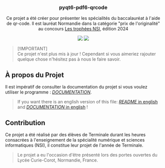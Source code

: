 <p align="center">
  <h3 align="center">pyqt6-pdf6-qrcode</h3>
  <p align="center">Ce projet a été créer pour présenter les spécialités du baccalauréat à l'aide de qr-code. Il est lauréat Normandie dans la catégorie "prix de l'originalité" au concours <a href="https://trophees-nsi.fr/">Les trophées NSI</a>, édition 2024</p>
</p>

<p align="center">
<img src="https://img.shields.io/badge/version-v1.2.5_stable-blue"/>
<img src="https://img.shields.io/badge/purpose-educational-green"/>
</p>

> [!IMPORTANT]\
> Ce projet n'est plus mis à jour ! Cependant si vous aimeriez rajouter quelque chose n'hésitez pas à nous le faire savoir.

## À propos du Projet

Il est impératif de consulter la documentation du projet si vous voulez utiliser le programme : [*DOCUMENTATION*](./doc/documentation.md).
> If you want there is an english version of this file: [*README* in english](./README_EN.md) and [*DOCUMENTATION* in english](./doc/documentation_EN.md) !

## Contribution

Ce projet a été réalisé par des élèves de Terminale durant les heures consacrées à l'enseignement de la spécialité numérique et sciences informatiques (NSI), il constitue leur projet de l'année de Terminale.

> Le projet a eu l'occasion d'être présenté lors des portes ouvertes du Lycée Curie-Corot, Normandie, France.